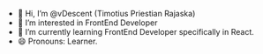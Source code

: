 - 👋 Hi, I’m @vDescent (Timotius Priestian Rajaska)
- 👀 I’m interested in FrontEnd Developer
- 🌱 I’m currently learning FrontEnd Developer specifically in React.
- 😄 Pronouns: Learner.

<!---
vDescent/vDescent is a ✨ special ✨ repository because its `README.md` (this file) appears on your GitHub profile.
You can click the Preview link to take a look at your changes.
--->
